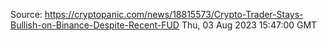 Source: https://cryptopanic.com/news/18815573/Crypto-Trader-Stays-Bullish-on-Binance-Despite-Recent-FUD
Thu, 03 Aug 2023 15:47:00 GMT

